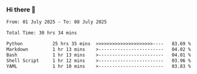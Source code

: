 ### Hi there 👋

<!--
**ututono/ututono** is a ✨ _special_ ✨ repository because its `README.md` (this file) appears on your GitHub profile.

Here are some ideas to get you started:

- 🔭 I’m currently working on ...
- 🌱 I’m currently learning ...
- 👯 I’m looking to collaborate on ...
- 🤔 I’m looking for help with ...
- 💬 Ask me about ...
- 📫 How to reach me: ...
- 😄 Pronouns: ...
- ⚡ Fun fact: ...
-->



<!--START_SECTION:waka-->

```txt
From: 01 July 2025 - To: 08 July 2025

Total Time: 30 hrs 34 mins

Python           25 hrs 35 mins  >>>>>>>>>>>>>>>>>>>>>----   83.69 %
Markdown         1 hr 13 mins    >------------------------   04.02 %
Bash             1 hr 13 mins    >------------------------   04.01 %
Shell Script     1 hr 12 mins    >------------------------   03.96 %
YAML             1 hr 10 mins    >------------------------   03.83 %
```

<!--END_SECTION:waka-->
